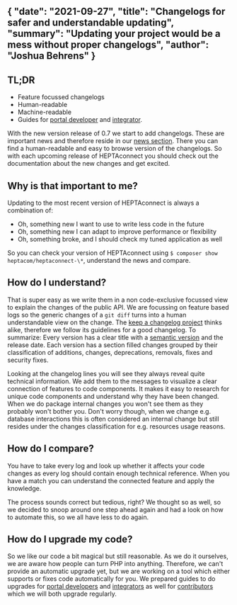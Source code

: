 {
    "date": "2021-09-27",
    "title": "Changelogs for safer and understandable updating",
    "summary": "Updating your project would be a mess without proper changelogs",
    "author": "Joshua Behrens"
}
---

## TL;DR

- Feature focussed changelogs
- Human-readable
- Machine-readable
- Guides for [portal developer](https://heptaconnect.io/guides/portal-developer/upgrade/) and [integrator](https://heptaconnect.io/guides/integrator/upgrade/).

With the new version release of 0.7 we start to add changelogs.
These are important news and therefore reside in our [news section](https://heptaconnect.io/releases/).
There you can find a human-readable and easy to browse version of the changelogs.
So with each upcoming release of HEPTAconnect you should check out the documentation about the new changes and get excited.

## Why is that important to me?

Updating to the most recent version of HEPTAconnect is always a combination of:

- Oh, something new I want to use to write less code in the future
- Oh, something new I can adapt to improve performance or flexibility
- Oh, something broke, and I should check my tuned application as well

So you can check your version of HEPTAconnect using `$ composer show heptacom/heptaconnect-\*`, understand the news and compare.

## How do I understand?

That is super easy as we write them in a non code-exclusive focussed view to explain the changes of the public API.
We are focussing on feature based logs so the generic changes of a `git diff` turns into a human understandable view on the change.
The [keep a changelog project](https://keepachangelog.com/en/1.0.0/) thinks alike, therefore we follow its guidelines for a good changelog.
To summarize: Every version has a clear title with a [semantic version](https://semver.org/spec/v2.0.0.html) and the release date.
Each version has a section filled changes grouped by their classification of additions, changes, deprecations, removals, fixes and security fixes.

Looking at the changelog lines you will see they always reveal quite technical information.
We add them to the messages to visualize a clear connection of features to code components.
It makes it easy to research for unique code components and understand why they have been changed.
When we do package internal changes you won't see them as they probably won't bother you.
Don't worry though, when we change e.g. database interactions this is often considered an internal change but still resides under the changes classification for e.g. resources usage reasons.

## How do I compare?

You have to take every log and look up whether it affects your code changes as every log should contain enough technical reference.
When you have a match you can understand the connected feature and apply the knowledge.

The process sounds correct but tedious, right?
We thought so as well, so we decided to snoop around one step ahead again and had a look on how to automate this, so we all have less to do again.

## How do I upgrade my code?

So we like our code a bit magical but still reasonable.
As we do it ourselves, we are aware how people can turn PHP into anything.
Therefore, we can't provide an automatic upgrade yet, but we are working on a tool which either supports or fixes code automatically for you.
We prepared guides to do upgrades for [portal developers](https://heptaconnect.io/guides/portal-developer/upgrade/) and [integrators](https://heptaconnect.io/guides/integrator/upgrade/) as well for [contributors](https://heptaconnect.io/guides/contributor/changelog/) which we will both upgrade regularly.
